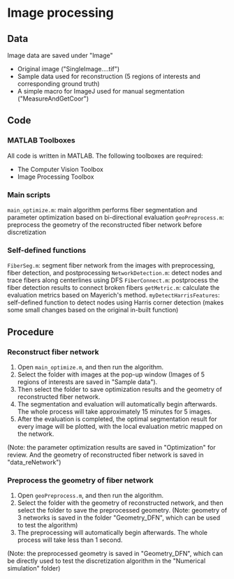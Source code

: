 # Image processing

## Data
Image data are saved under "Image" 
- Original image ("SingleImage....tif")
- Sample data used for reconstruction (5 regions of interests and corresponding ground truth)
- A simple macro for ImageJ used for manual segmentation ("MeasureAndGetCoor")
    

## Code

### MATLAB Toolboxes

All code is written in MATLAB. The following toolboxes are required:
- The Computer Vision Toolbox
- Image Processing Toolbox

### Main scripts

`main_optimize.m`: main algorithm performs fiber segmentation and parameter optimization based on bi-directional evaluation
`geoPreprocess.m`: preprocess the geometry of the reconstructed fiber network before discretization

### Self-defined functions

`FiberSeg.m`: segment fiber network from the images with preprocessing, fiber detection, and postprocessing
`NetworkDetection.m`: detect nodes and trace fibers along centerlines using DFS
`FiberConnect.m`: postprocess the fiber detection results to connect broken fibers
`getMetric.m`: calculate the evaluation metrics based on Mayerich's method.
`myDetectHarrisFeatures`: self-defined function to detect nodes using Harris corner detection (makes some small changes based on the original in-built function)


## Procedure

### Reconstruct fiber network

1. Open `main_optimize.m`, and then run the algorithm.
2. Select the folder with images at the pop-up window (Images of 5 regions of interests are saved in "Sample data").
3. Then select the folder to save optimization results and the geometry of reconstructed fiber network.
4. The segmentation and evaluation will automatically begin afterwards. The whole process will take approximately 15 minutes for 5 images.
5. After the evaluation is completed, the optimal segmentation result for every image will be plotted, with the local evaluation metric mapped on the network.

(Note: the parameter optimization results are saved in "Optimization" for review. And the geometry of reconstructed fiber network is saved in "data_reNetwork")

### Preprocess the geometry of fiber network

1. Open `geoPreprocess.m`, and then run the algorithm.
2. Select the folder with the geometry of reconstructed network, and then select the folder to save the preprocessed geometry.
(Note: geometry of 3 networks is saved in the folder "Geometry_DFN", which can be used to test the algorithm)
3. The preprocessing will automatically begin afterwards. The whole process will take less than 1 second.

(Note: the preprocessed geometry is saved in "Geometry_DFN", which can be directly used to test the discretization algorithm in the "Numerical simulation" folder)
